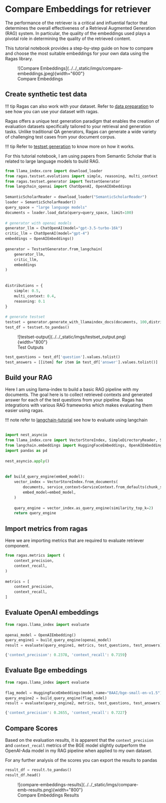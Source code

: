 # Compare Embeddings for retriever

The performance of the retriever is a critical and influential factor that determines the overall effectiveness of a Retrieval Augmented Generation (RAG) system. In particular, the quality of the embeddings used plays a pivotal role in determining the quality of the retrieved content.

This tutorial notebook provides a step-by-step guide on how to compare and choose the most suitable embeddings for your own data using the Ragas library.

<figure markdown="span">
![Compare Embeddings](../../_static/imgs/compare-embeddings.jpeg){width="600"}
<figcaption>Compare Embeddings</figcaption>
</figure>

## Create synthetic test data 


!!! tip
    Ragas can also work with your dataset. Refer to [data preparation](./data_preparation.md) to see how you can use your dataset with ragas. 

Ragas offers a unique test generation paradigm that enables the creation of evaluation datasets specifically tailored to your retrieval and generation tasks. Unlike traditional QA generators, Ragas can generate a wide variety of challenging test cases from your document corpus.

!!! tip
    Refer to [testset generation](../../concepts/testset_generation.md) to know more on how it works.

For this tutorial notebook, I am using papers from Semantic Scholar that is related to large language models to build RAG.

```python
from llama_index.core import download_loader
from ragas.testset.evolutions import simple, reasoning, multi_context
from ragas.testset.generator import TestsetGenerator
from langchain_openai import ChatOpenAI, OpenAIEmbeddings

SemanticScholarReader = download_loader("SemanticScholarReader")
loader = SemanticScholarReader()
query_space = "large language models"
documents = loader.load_data(query=query_space, limit=100)

# generator with openai models
generator_llm = ChatOpenAI(model="gpt-3.5-turbo-16k")
critic_llm = ChatOpenAI(model="gpt-4")
embeddings = OpenAIEmbeddings()

generator = TestsetGenerator.from_langchain(
    generator_llm,
    critic_llm,
    embeddings
)


distributions = {
    simple: 0.5,
    multi_context: 0.4,
    reasoning: 0.1
}

# generate testset
testset = generator.generate_with_llamaindex_docs(documents, 100,distributions)
test_df = testset.to_pandas()
```

<figure markdown="span">
![testset-output](../../_static/imgs/testset_output.png){width="800"}
<figcaption>Test Outputs</figcaption>
</figure>

```python
test_questions = test_df['question'].values.tolist()
test_answers = [[item] for item in test_df['answer'].values.tolist()]
```


## Build your RAG

Here I am using llama-index to build a basic RAG pipeline with my documents. The goal here is to collect retrieved contexts and generated answer for each of the test questions from your pipeline. Ragas has integrations with various RAG frameworks which makes evaluating them easier using ragas.

!!! note
    refer to [langchain-tutorial](../integrations/langchain.ipynb) see how to evaluate using langchain

```python

import nest_asyncio
from llama_index.core import VectorStoreIndex, SimpleDirectoryReader, ServiceContext
from langchain.embeddings import HuggingFaceEmbeddings, OpenAIEmbeddings
import pandas as pd

nest_asyncio.apply()


def build_query_engine(embed_model):
    vector_index = VectorStoreIndex.from_documents(
        documents, service_context=ServiceContext.from_defaults(chunk_size=512),
        embed_model=embed_model,
    )

    query_engine = vector_index.as_query_engine(similarity_top_k=2)
    return query_engine
```

## Import metrics from ragas

Here we are importing metrics that are required to evaluate retriever component.

```python
from ragas.metrics import (
    context_precision,
    context_recall,
)

metrics = [
    context_precision,
    context_recall,
]
```

## Evaluate OpenAI embeddings

```python
from ragas.llama_index import evaluate

openai_model = OpenAIEmbedding()
query_engine1 = build_query_engine(openai_model)
result = evaluate(query_engine1, metrics, test_questions, test_answers)
```

```python
{'context_precision': 0.2378, 'context_recall': 0.7159}
```

## Evaluate Bge embeddings

```python
from ragas.llama_index import evaluate

flag_model = HuggingFaceEmbeddings(model_name="BAAI/bge-small-en-v1.5")
query_engine2 = build_query_engine(flag_model)
result = evaluate(query_engine2, metrics, test_questions, test_answers)
```

```python
{'context_precision': 0.2655, 'context_recall': 0.7227}

```

## Compare Scores

Based on the evaluation results, it is apparent that the `context_precision` and `context_recall` metrics of the BGE model slightly outperform the OpenAI-Ada model in my RAG pipeline when applied to my own dataset. 

For any further analysis of the scores you can export the results to pandas

```python
result_df = result.to_pandas()
result_df.head()
```

<figure markdown="span">
![compare-embeddings-results](../../_static/imgs/compare-emb-results.png){width="800"}
<figcaption>Compare Embeddings Results</figcaption>
</figure>
